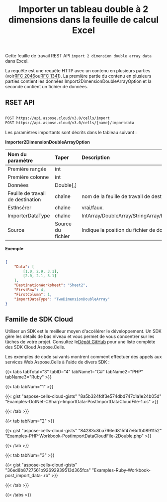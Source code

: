 ﻿---
title: Importer un tableau double à 2 dimensions dans la feuille de calcul Excel
second_title: Documen
linktitle: Importer un tableau double à 2 dimensions
type: docs
url: /fr/import-a-2D-double-array-into-excel-worksheet/
aliases: [/import-2dimension-double-array-into-excel-worksheet/,/import-2dimension-double-array-into-worksheet/, /import-data/2dimension-double-array/, /import/2dimension-double-array/]
keywords: Import 2 dimension double array data into Excel files
description: Aspose.Cells Cloud REST API prend en charge l'importation de données de tableaux doubles bidimensionnels dans des fichiers Excel. Le SDK prend en charge différents langages de développement, notamment Android, C#, Go, Java, NodeJS, Perl, PHP, Python, Ruby et Swift.
weight: 20
kwords: Excel, Office Cloud, REST API, Tableur, PDF, CSV, Json, Markdown, Importer un tableau double à 2 dimensions dans la feuille de calcul Excel
---
Cette feuille de travail REST API `import 2 dimension double array data` dans Excel.

La requête est une requête HTTP avec un contenu en plusieurs parties (voir[RFC 2046](http://tools.ietf.org/html/rfc2046#page-17)ou[RFC 1341](http://www.w3.org/Protocols/rfc1341/7_2_Multipart.html)). La première partie du contenu en plusieurs parties contient les données Import2DimensionDoubleArrayOption et la seconde contient un fichier de données.

## RSET API

```bash

POST https://api.aspose.cloud/v3.0/cells/import
POST https://api.aspose.cloud/v3.0/cells/{name}/importdata

```

Les paramètres importants sont décrits dans le tableau suivant :

**Importer2DimensionDoubleArrayOption**

|Nom du paramètre|Taper|Description|
|:- |:- |:- |
| Première rangée| int||
| Première colonne| int||
| Données|Double[,]||
|Feuille de travail de destination| chaîne| nom de la feuille de travail de destination.|
| EstInsérer| chaîne| vrai/faux.|
| ImporterDataType| chaîne|IntArray/DoubleArray/StringArray/DeuxDimensionIntArray/DeuxDimensionDoubleArray/DeuxDimensionStringArray/BatchData/CSVData.|
| Source| Source du fichier| Indique la position du fichier de données lorsque le paramètre BatchData est nul.|

**Exemple**

```json

{
    "Data": [
        [1.0, 2.9, 3.1],
        [2.0, 2.1, 3.1]
    ],
    "DestinationWorksheet": "Sheet2",
    "FirstRow": 4,
    "FirstColumn": 1,
    "importDataType": "TwoDimensionDoubleArray"
}

```

## Famille de SDK Cloud

 Utiliser un SDK est le meilleur moyen d'accélérer le développement. Un SDK gère les détails de bas niveau et vous permet de vous concentrer sur les tâches de votre projet. Consultez le[Dépôt GitHub](https://github.com/aspose-cells-cloud) pour une liste complète des SDK Cloud Aspose.Cells.

Les exemples de code suivants montrent comment effectuer des appels aux services Web Aspose.Cells à l'aide de divers SDK :

{{< tabs tabTotal="3" tabID="4" tabName1="C#" tabName2="PHP" tabName3="Ruby" >}}

{{< tab tabNum="1" >}}

{{< gist "aspose-cells-cloud-gists" "8a5b324fdf3e574dbd747c1a1e24b05d" "Examples-DotNet-CSharp-ImportData-PostImportDataCloudFile-1.cs" >}}

{{< /tab >}}

{{< tab tabNum="2" >}}

{{< gist "aspose-cells-cloud-gists" "84283c8ba766ed815f47e6dfb0891152" "Examples-PHP-Workbook-PostImportDataCloudFile-2Double.php" >}}

{{< /tab >}}

{{< tab tabNum="3" >}}

{{< gist "aspose-cells-cloud-gists" "36ed8b8727561b92692939513d365fca" "Examples-Ruby-Workbook-post_import_data-.rb" >}}

{{< /tab >}}

{{< /tabs >}}
